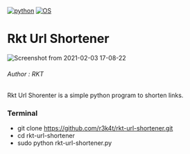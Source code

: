 [![python](https://img.shields.io/badge/Program-Python-purple.svg)](https://www.python.org/downloads/release/python/)
[![OS](https://img.shields.io/badge/Tested%20On-Linux-purple.svg)](https://en.wikipedia.org/wiki/Linux)
# Rkt Url Shortener

![Screenshot from 2021-02-03 17-08-22](https://user-images.githubusercontent.com/69615463/106739371-44520500-6643-11eb-9323-882258e42cf8.png)



<h6>Author : RKT</h6>



Rkt Url Shorenter is a simple python program to shorten links.



### Terminal ###

+ git clone https://github.com/r3k4t/rkt-url-shortener.git
+ cd rkt-url-shortener
+ sudo python rkt-url-shortener.py








